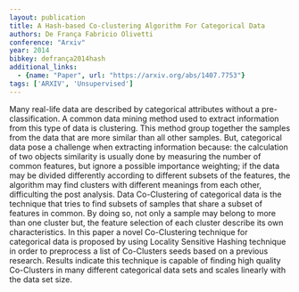 ```yaml
---
layout: publication
title: A Hash-based Co-clustering Algorithm For Categorical Data
authors: De França Fabricio Olivetti
conference: "Arxiv"
year: 2014
bibkey: defrança2014hash
additional_links:
  - {name: "Paper", url: "https://arxiv.org/abs/1407.7753"}
tags: ['ARXIV', 'Unsupervised']
---
```

Many real-life data are described by categorical attributes without a
pre-classification. A common data mining method used to extract information
from this type of data is clustering. This method group together the samples
from the data that are more similar than all other samples. But, categorical
data pose a challenge when extracting information because: the calculation of
two objects similarity is usually done by measuring the number of common
features, but ignore a possible importance weighting; if the data may be
divided differently according to different subsets of the features, the
algorithm may find clusters with different meanings from each other,
difficulting the post analysis. Data Co-Clustering of categorical data is the
technique that tries to find subsets of samples that share a subset of features
in common. By doing so, not only a sample may belong to more than one cluster
but, the feature selection of each cluster describe its own characteristics. In
this paper a novel Co-Clustering technique for categorical data is proposed by
using Locality Sensitive Hashing technique in order to preprocess a list of
Co-Clusters seeds based on a previous research. Results indicate this technique
is capable of finding high quality Co-Clusters in many different categorical
data sets and scales linearly with the data set size.
